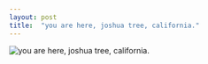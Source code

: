 ```yaml
---
layout: post
title:  "you are here, joshua tree, california."
---
```


![you are here, joshua tree, california.]({{site.baseurl}}/images/DSCF0265.jpg)
